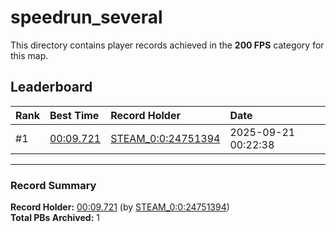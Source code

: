 # speedrun_several

This directory contains player records achieved in the **200 FPS** category for this map.

## Leaderboard

| Rank | Best Time | Record Holder | Date                |
| :--- | :-------- | :------------ | :------------------ |
| #1   | [00:09.721](./00009721_STEAM_0_0_24751394_20250921-002238.zip) | [STEAM_0:0:24751394](https://speedrun16.com/profile/STEAM_0:0:24751394)   | 2025-09-21 00:22:38 |

---

### Record Summary
**Record Holder:** [00:09.721](./00009721_STEAM_0_0_24751394_20250921-002238.zip) (by [STEAM_0:0:24751394](https://speedrun16.com/profile/STEAM_0:0:24751394))  
**Total PBs Archived:** 1